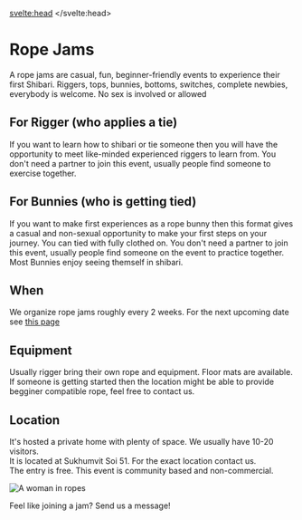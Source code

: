 <script lang="ts">
	import Img from '@zerodevx/svelte-img';
	import image from '$lib/assets/ropes.png?run';
</script>

<svelte:head>
	<title>Rope Jams hosterd by Kinky Bangkok in Thailand</title>
	<meta name="description" content="Want to learn Shibari? Want to find someone to practice together? Join us!" />
</svelte:head>

# Rope Jams

A rope jams are casual, fun, beginner-friendly events to experience their first Shibari. Riggers, tops, bunnies, bottoms, switches, complete newbies, everybody is welcome. No sex is involved or allowed

## For Rigger (who applies a tie)

If you want to learn how to shibari or tie someone then you will have the opportunity to meet like-minded experienced riggers to learn from. You don't need a partner to join this event, usually people find someone to exercise together.

## For Bunnies (who is getting tied)

If you want to make first experiences as a rope bunny then this format gives a casual and non-sexual opportunity to make your first steps on your journey. You can tied with fully clothed on. You don't need a partner to join this event, usually people find someone on the event to practice together. Most Bunnies enjoy seeing themself in shibari.

## When 

We organize rope jams roughly every 2 weeks. For the next upcoming date see [this page](/events)

## Equipment

Usually rigger bring their own rope and equipment. Floor mats are available.
If someone is getting started then the location might be able to provide begginer compatible rope, feel free to contact us.


## Location

It's hosted a private home with plenty of space. We usually have 10-20 visitors.  
It is located at Sukhumvit Soi 51. For the exact location contact us.  
The entry is free. This event is community based and non-commercial.


<Img src={image} alt="A woman in ropes" />

Feel like joining a jam? Send us a message!